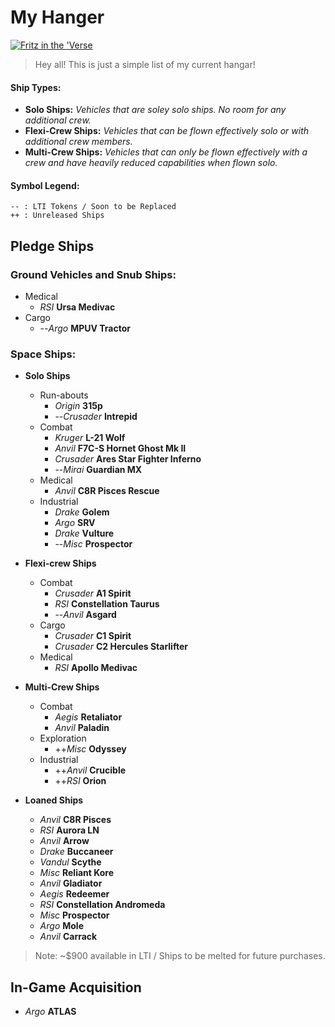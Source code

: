 # My Hanger

[![Fritz in the 'Verse](/images/fritz-in-the-verse.png)](/star-citizen/)

> Hey all!  This is just a simple list of my current hangar!


#### Ship Types:

- **Solo Ships:** _Vehicles that are soley solo ships.  No room for any additional crew._
- **Flexi-Crew Ships:** _Vehicles that can be flown effectively solo or with additional crew members._
- **Multi-Crew Ships:** _Vehicles that can only be flown effectively with a crew and have heavily reduced capabilities when flown solo._

#### Symbol Legend:

```
-- : LTI Tokens / Soon to be Replaced
++ : Unreleased Ships
```

## Pledge Ships

### Ground Vehicles and Snub Ships:

- Medical
    - _RSI_ **Ursa Medivac**
- Cargo
    - --_Argo_ **MPUV Tractor**

### Space Ships:

- **Solo Ships**
    - Run-abouts
        - _Origin_ **315p**
        - --_Crusader_ **Intrepid**
    - Combat
        - _Kruger_ **L-21 Wolf**
        - _Anvil_ **F7C-S Hornet Ghost Mk II**
        - _Crusader_ **Ares Star Fighter Inferno**
        - --_Mirai_ **Guardian MX**
    - Medical
        - _Anvil_ **C8R Pisces Rescue**
    - Industrial
        - _Drake_ **Golem**
        - _Argo_ **SRV**
        - _Drake_ **Vulture**
        - --_Misc_ **Prospector**


- **Flexi-crew Ships**
    - Combat
        - _Crusader_ **A1 Spirit**
        - _RSI_ **Constellation Taurus**
        - --_Anvil_ **Asgard**
    - Cargo
        - _Crusader_ **C1 Spirit**
        - _Crusader_ **C2 Hercules Starlifter**
    - Medical
        - _RSI_ **Apollo Medivac**


- **Multi-Crew Ships**
    - Combat
        - _Aegis_ **Retaliator**
        - _Anvil_ **Paladin**
    - Exploration
        - ++_Misc_ **Odyssey**
    - Industrial
        - ++_Anvil_ **Crucible**
        - ++_RSI_ **Orion**


- **Loaned Ships**
    - _Anvil_ **C8R Pisces**
    - _RSI_ **Aurora LN**
    - _Anvil_ **Arrow**
    - _Drake_ **Buccaneer**
    - _Vandul_ **Scythe**
    - _Misc_ **Reliant Kore**
    - _Anvil_ **Gladiator**
    - _Aegis_ **Redeemer**
    - _RSI_ **Constellation Andromeda**
    - _Misc_ **Prospector**
    - _Argo_ **Mole**
    - _Anvil_ **Carrack**

> Note: ~$900 available in LTI / Ships to be melted for future purchases.

## In-Game Acquisition

- _Argo_ **ATLAS**